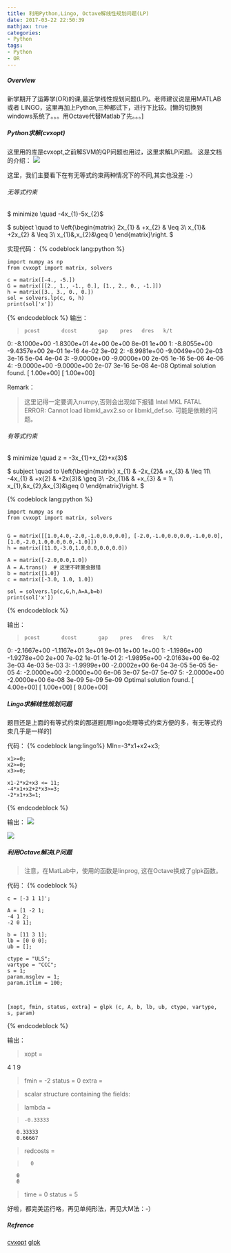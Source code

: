 ```yaml
---
title: 利用Python,Lingo, Octave解线性规划问题(LP)
date: 2017-03-22 22:50:39
mathjax: true
categories:
- Python
tags:
- Python
- OR
---
```

##### Overview
新学期开了运筹学(OR)的课,最近学线性规划问题(LP)。老师建议说是用MATLAB 或者 LINGO，这里再加上Python,三种都试下，进行下比较。[懒的切换到windows系统了。。。用Octave代替Matlab了先。。。]

##### Python求解(cvxopt)
这里用的库是cvxopt,之前解SVM的QP问题也用过，这里求解LP问题。
这是文档的介绍：
![](http://dataimage-1252464519.costj.myqcloud.com/images/Python/OR/LP1.png)

这里，我们主要看下在有无等式约束两种情况下的不同,其实也没差 :-）
###### 无等式约束
 $ minimize     \quad   -4x_{1}-5x_{2}$ 


$ subject \quad to
\left\{\begin{matrix}
2x_{1} & +x_{2} & \leq 3\\ 
x_{1}& +2x_{2} & \leq 3\\
x_{1}&,x_{2}&\geq 0
\end{matrix}\right.
$

实现代码：
{% codeblock lang:python %}

    import numpy as np
    from cvxopt import matrix, solvers

    c = matrix([-4., -5.])
    G = matrix([[2., 1., -1., 0.], [1., 2., 0., -1.]])
    h = matrix([3., 3., 0., 0.])
    sol = solvers.lp(c, G, h)
    print(sol['x'])


{% endcodeblock %}
输出：
>     pcost       dcost       gap    pres   dres   k/t
 0: -8.1000e+00 -1.8300e+01  4e+00  0e+00  8e-01  1e+00
 1: -8.8055e+00 -9.4357e+00  2e-01  1e-16  4e-02  3e-02
 2: -8.9981e+00 -9.0049e+00  2e-03  3e-16  5e-04  4e-04
 3: -9.0000e+00 -9.0000e+00  2e-05  1e-16  5e-06  4e-06
 4: -9.0000e+00 -9.0000e+00  2e-07  3e-16  5e-08  4e-08
Optimal solution found.
[ 1.00e+00]
[ 1.00e+00]


Remark：
>这里记得一定要调入numpy,否则会出现如下报错
>Intel MKL FATAL ERROR: Cannot load libmkl_avx2.so or libmkl_def.so.
>可能是依赖的问题。

###### 有等式约束

 $ minimize  \quad  z = -3x_{1}+x_{2}+x{3}$ 

 $ subject \quad to
\left\{\begin{matrix}
x_{1} &  -2x_{2}& +x_{3} & \leq 11\\ 
-4x_{1} & +x{2} &  +2x{3}& \geq 3\\ 
 -2x_{1}&  & +x_{3} & = 1\\ 
 x_{1},&x_{2},&x_{3}&\geq 0 
\end{matrix}\right.
$


{% codeblock lang:python %}

    import numpy as np
    from cvxopt import matrix, solvers


    G = matrix([[1.0,4.0,-2.0,-1.0,0.0,0.0], [-2.0,-1.0,0.0,0.0,-1.0,0.0],[1.0,-2.0,1.0,0.0,0.0,-1.0]])
    h = matrix([11.0,-3.0,1.0,0.0,0.0,0.0])

    A = matrix([-2.0,0.0,1.0])
    A = A.trans()  # 这里不转置会报错
    b = matrix([1.0])
    c = matrix([-3.0, 1.0, 1.0])

    sol = solvers.lp(c,G,h,A=A,b=b)
    print(sol['x'])


{% endcodeblock %}

输出：
>     pcost       dcost       gap    pres   dres   k/t
 0: -2.1667e+00 -1.1167e+01  3e+01  9e-01  1e+00  1e+00
 1: -1.1986e+00 -1.9278e+00  2e+00  7e-02  1e-01  1e-01
 2: -1.9895e+00 -2.0163e+00  6e-02  3e-03  4e-03  5e-03
 3: -1.9999e+00 -2.0002e+00  6e-04  3e-05  5e-05  5e-05
 4: -2.0000e+00 -2.0000e+00  6e-06  3e-07  5e-07  5e-07
 5: -2.0000e+00 -2.0000e+00  6e-08  3e-09  5e-09  5e-09
Optimal solution found.
[ 4.00e+00]
[ 1.00e+00]
[ 9.00e+00]




##### Lingo求解线性规划问题

题目还是上面的有等式约束的那道题[用lingo处理等式约束方便的多，有无等式约束几乎是一样的]

代码：
{% codeblock lang:lingo%}
    MIn=-3*x1+x2+x3;

    x1>=0;
    x2>=0;
    x3>=0;

    x1-2*x2+x3 <= 11;
    -4*x1+x2+2*x3>=3;
    -2*x1+x3=1;


{% endcodeblock %}

输出：
![](http://dataimage-1252464519.costj.myqcloud.com/images/Python/OR/Lp2.png)






![](http://dataimage-1252464519.costj.myqcloud.com/images/Python/OR/LP3.png)



##### 利用Octave解决LP问题
>注意，在MatLab中，使用的函数是linprog, 这在Octave换成了glpk函数。

代码：
{% codeblock %}

    c = [-3 1 1]';

    A = [1 -2 1;
    -4 1 2;
    -2 0 1];

    b = [11 3 1];
    lb = [0 0 0];
    ub = [];

    ctype = "ULS";
    vartype = "CCC";
    s = 1;
    param.msglev = 1;
    param.itlim = 100;



    [xopt, fmin, status, extra] = glpk (c, A, b, lb, ub, ctype, vartype, s, param)


{% endcodeblock %}

输出：
>xopt =
>
   4
   1
   9

>fmin = -2
status = 0
extra =

>  scalar structure containing the fields:

>    lambda =

>     -0.33333
       0.33333
       0.66667

>  redcosts =

>       0
       0
       0

>    time = 0
    status =  5


好啦，都完美运行咯，再见单纯形法，再见大M法：-）
##### Refrence
[cvxopt](http://cvxopt.org/)
[glpk](https://www.gnu.org/software/octave/doc/v4.0.0/Linear-Programming.html)



